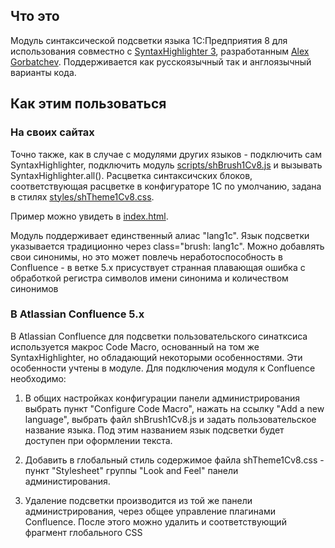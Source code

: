## Что это
Модуль синтаксической подсветки языка 1С:Предприятия 8 для использования совместно с [SyntaxHighlighter 3](https://github.com/syntaxhighlighter),
разработанным [Alex Gorbatchev](http://alexgorbatchev.com). Поддерживается как русскоязычный так и англоязычный варианты кода.

## Как этим пользоваться

### На своих сайтах
Точно также, как в случае с модулями других языков - подключить сам SyntaxHighlighter, подключить модуль 
[scripts/shBrush1Cv8.js](scripts/shBrush1Cv8.js) и вызывать SyntaxHighlighter.all(). 
Расцветка синтаксичских блоков, соответствующая расцветке в конфигураторе 1С по умолчанию, задана в стилях 
[styles/shTheme1Cv8.css](styles/shTheme1Cv8.css).

Пример можно увидеть в [index.html](index.html). 

Модуль поддерживает единственный алиас "lang1c". Язык подсветки указывается традиционно через class="brush: lang1c".
Можно добавлять свои синонимы, но это может повлечь неработоспособность в Confluence - в ветке 5.x присуствует странная 
плавающая ошибка с обработкой регистра символов имени синонима и количеством синонимов

### В Atlassian Confluence 5.x
В Atlassian Confluence для подсветки пользовательского синатксиса используется макрос Code Macro, основанный на
том же SyntaxHighlighter, но обладающий некоторыми особенностями. Эти особенности учтены в модуле.
Для подключения модуля к Confluence необходимо:

1. В общих настройках конфигурации панели администрирования выбрать пункт "Configure Code Macro", нажать на ссылку 
"Add a new language", выбрать файл shBrush1Cv8.js и задать пользовательское название языка.
Под этим названием язык подсветки будет доступен при оформлении текста.

2. Добавить в глобальный стиль содержимое файла shTheme1Cv8.css - пункт "Stylesheet" группы "Look and Feel"
панели администирования.

3. Удаление подсветки производится из той же панели администрирования, через общее управление плагинами Confluence.
После этого можно удалить и соответствующий фрагмент глобального CSS
